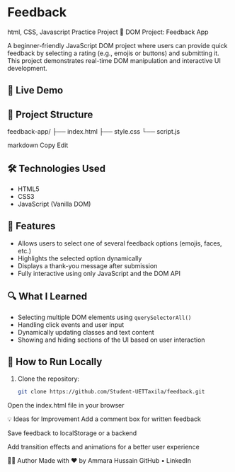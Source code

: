 # Feedback
html, CSS, Javascript Practice Project
 📝 DOM Project: Feedback App

A beginner-friendly JavaScript DOM project where users can provide quick feedback by selecting a rating (e.g., emojis or buttons) and submitting it. This project demonstrates real-time DOM manipulation and interactive UI development.

## 🚀 Live Demo



## 📁 Project Structure

feedback-app/
├── index.html
├── style.css
└── script.js

markdown
Copy
Edit

## 🛠️ Technologies Used

- HTML5
- CSS3
- JavaScript (Vanilla DOM)

## 🎯 Features

- Allows users to select one of several feedback options (emojis, faces, etc.)
- Highlights the selected option dynamically
- Displays a thank-you message after submission
- Fully interactive using only JavaScript and the DOM API

## 🔍 What I Learned

- Selecting multiple DOM elements using `querySelectorAll()`
- Handling click events and user input
- Dynamically updating classes and text content
- Showing and hiding sections of the UI based on user interaction

## 🧩 How to Run Locally

1. Clone the repository:
   ```bash
   git clone https://github.com/Student-UETTaxila/feedback.git
Open the index.html file in your browser

💡 Ideas for Improvement
Add a comment box for written feedback

Save feedback to localStorage or a backend

Add transition effects and animations for a better user experience

👩‍💻 Author
Made with ❤️ by Ammara Hussain
GitHub • LinkedIn

